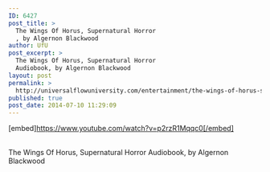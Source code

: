 ```yaml
---
ID: 6427
post_title: >
  The Wings Of Horus, Supernatural Horror
  , by Algernon Blackwood
author: UfU
post_excerpt: >
  The Wings Of Horus, Supernatural Horror
  Audiobook, by Algernon Blackwood
layout: post
permalink: >
  http://universalflowuniversity.com/entertainment/the-wings-of-horus-supernatural-horror-by-algernon-blackwood/
published: true
post_date: 2014-07-10 11:29:09
---
```

[embed]https://www.youtube.com/watch?v=p2rzR1Mqqc0[/embed]</br></br>
<p>The Wings Of Horus, Supernatural Horror Audiobook, by Algernon Blackwood</p>